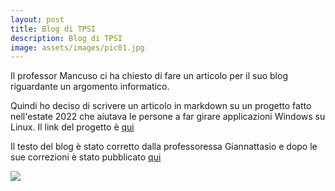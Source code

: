 ```yaml
---
layout: post
title: Blog di TPSI
description: Blog di TPSI
image: assets/images/pic01.jpg
---
```


Il professor Mancuso ci ha chiesto di fare un articolo per il suo blog riguardante un argomento informatico.

Quindi ho deciso di scrivere un articolo in markdown su un progetto fatto nell'estate 2022 che aiutava le persone a far girare applicazioni Windows su Linux.
Il link del progetto è <a href="https://github.com/Windows-On-Linux/Wineget"  target="_blank">qui</a>

Il testo del blog è stato corretto dalla professoressa Giannattasio e dopo le sue correzioni è stato pubblicato <a href="https://profmancusoa.github.io/blog/il-package-manager-per-wine/" target="_blank" >qui</a>

<img src="/Portfolio/assets/images/wineget.png" />
